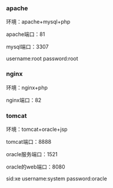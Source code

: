 ### apache
环境：apache+mysql+php

apache端口：81

mysql端口：3307

username:root  password:root

### nginx
环境：nginx+php

nginx端口：82

### tomcat
环境：tomcat+oracle+jsp

tomcat端口：8888

oracle服务端口：1521

oracle的web端口：8080

sid:xe  username:system  password:oracle
